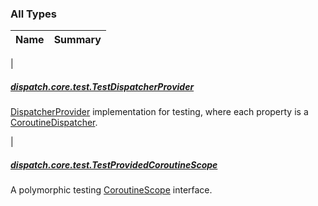 

### All Types

| Name | Summary |
|---|---|
|

##### [dispatch.core.test.TestDispatcherProvider](../dispatch.core.test/-test-dispatcher-provider/index.md)

[DispatcherProvider](https://rbusarow.github.io/Dispatch/core/dispatch.core/-dispatcher-provider/index.md) implementation for testing, where each property is a [CoroutineDispatcher](https://kotlin.github.io/kotlinx.coroutines/kotlinx-coroutines-core/kotlinx.coroutines/-coroutine-dispatcher/index.html).


|

##### [dispatch.core.test.TestProvidedCoroutineScope](../dispatch.core.test/-test-provided-coroutine-scope/index.md)

A polymorphic testing [CoroutineScope](https://kotlin.github.io/kotlinx.coroutines/kotlinx-coroutines-core/kotlinx.coroutines/-coroutine-scope/index.html) interface.


